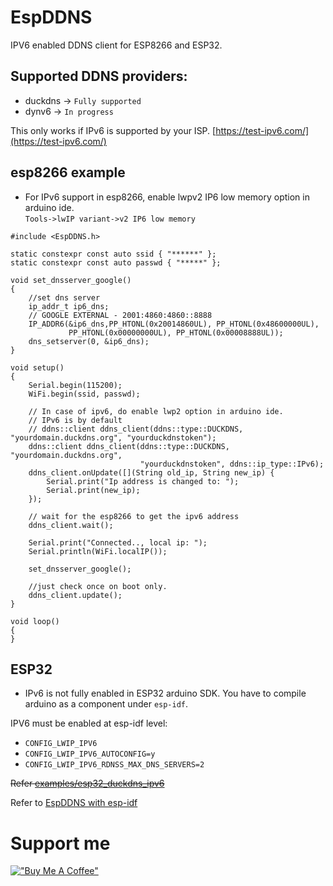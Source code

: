 # EspDDNS

IPV6 enabled DDNS client for ESP8266 and ESP32.

## Supported DDNS providers:
- duckdns  -> `Fully supported`
- dynv6    -> `In progress`

This only works if IPv6 is supported by your ISP. [https://test-ipv6.com/](https://test-ipv6.com/)
## esp8266 example
- For IPv6 support in esp8266, enable lwpv2 IP6 low memory option in arduino ide. <br>
  `Tools->lwIP variant->v2 IP6 low memory`

```
#include <EspDDNS.h>

static constexpr const auto ssid { "******" };
static constexpr const auto passwd { "*****" };

void set_dnsserver_google()
{
    //set dns server
    ip_addr_t ip6_dns;
    // GOOGLE EXTERNAL - 2001:4860:4860::8888
    IP_ADDR6(&ip6_dns,PP_HTONL(0x20014860UL), PP_HTONL(0x48600000UL), 
             PP_HTONL(0x00000000UL), PP_HTONL(0x00008888UL));
    dns_setserver(0, &ip6_dns);
}

void setup()
{
    Serial.begin(115200);
    WiFi.begin(ssid, passwd);
    
    // In case of ipv6, do enable lwp2 option in arduino ide.
    // IPv6 is by default
    // ddns::client ddns_client(ddns::type::DUCKDNS, "yourdomain.duckdns.org", "yourduckdnstoken");
    ddns::client ddns_client(ddns::type::DUCKDNS, "yourdomain.duckdns.org",
                             "yourduckdnstoken", ddns::ip_type::IPv6);
    ddns_client.onUpdate([](String old_ip, String new_ip) {
        Serial.print("Ip address is changed to: ");
        Serial.print(new_ip);
    });

    // wait for the esp8266 to get the ipv6 address
    ddns_client.wait();

    Serial.print("Connected.., local ip: ");
    Serial.println(WiFi.localIP());

    set_dnsserver_google();

    //just check once on boot only.
    ddns_client.update();
}

void loop()
{
}
```
## ESP32
- IPv6 is not fully enabled in ESP32 arduino SDK. You have to compile arduino as a component under `esp-idf`.

IPV6 must be enabled at esp-idf level:
- `CONFIG_LWIP_IPV6`
- `CONFIG_LWIP_IPV6_AUTOCONFIG=y`
- `CONFIG_LWIP_IPV6_RDNSS_MAX_DNS_SERVERS=2`

~~Refer [examples/esp32_duckdns_ipv6](examples/esp32_duckdns_ipv6/esp32_duckdns_ipv6.ino)~~

Refer to [EspDDNS with esp-idf](https://github.com/amitesh-singh/EspDDNS_with_IDF)

# Support me

[!["Buy Me A Coffee"](https://www.buymeacoffee.com/assets/img/custom_images/orange_img.png)](https://www.buymeacoffee.com/singhamiteK)
